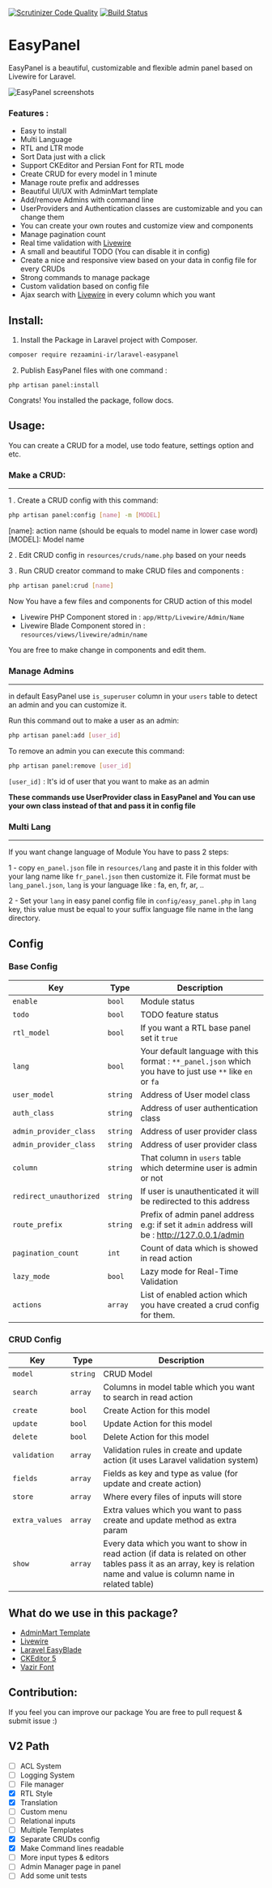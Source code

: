 [![Scrutinizer Code Quality](https://scrutinizer-ci.com/g/rezaamini-ir/laravel-easypanel/badges/quality-score.png?b=master)](https://scrutinizer-ci.com/g/rezaamini-ir/laravel-easypanel/?branch=master)
[![Build Status](https://scrutinizer-ci.com/g/rezaamini-ir/laravel-easypanel/badges/build.png?b=master)](https://scrutinizer-ci.com/g/rezaamini-ir/laravel-easypanel/build-status/master)

# EasyPanel
EasyPanel is a beautiful, customizable and flexible admin panel based on Livewire for Laravel.

![EasyPanel screenshots](https://www.linkpicture.com/q/Easypanel.png)

### Features :
- Easy to install
- Multi Language
- RTL and LTR mode
- Sort Data just with a click
- Support CKEditor and Persian Font for RTL mode
- Create CRUD for every model in 1 minute
- Manage route prefix and addresses
- Beautiful UI/UX with AdminMart template
- Add/remove Admins with command line
- UserProviders and Authentication classes are customizable and you can change them 
- You can create your own routes and customize view and components
- Manage pagination count
- Real time validation with [Livewire](https://github.com/livewire/livewire)
- A small and beautiful TODO (You can disable it in config)
- Create a nice and responsive view based on your data in config file for every CRUDs
- Strong commands to manage package
- Custom validation based on config file
- Ajax search with [Livewire](https://github.com/livewire/livewire) in every column which you want

## Install:

1. Install the Package in Laravel project with Composer.
```bash
composer require rezaamini-ir/laravel-easypanel
```
2. Publish EasyPanel files with one command : 
```
php artisan panel:install
```
Congrats! You installed the package, follow docs.

## Usage:
You can create a CRUD for a model, use todo feature, settings option and etc.


### Make a CRUD:

---
1 . Create a CRUD config with this command:

```bash
php artisan panel:config [name] -m [MODEL]
```
[name]: action name (should be equals to model name in lower case word)
[MODEL]: Model name

2 . Edit CRUD config in `resources/cruds/name.php` based on your needs

3 . Run CRUD creator command to make CRUD files and components :

```bash
php artisan panel:crud [name]
```
Now You have a few files and components for CRUD action of this model
- Livewire PHP Component stored in : `app/Http/Livewire/Admin/Name`
- Livewire Blade Component stored in : `resources/views/livewire/admin/name`

You are free to make change in components and edit them.

### Manage Admins

---
in default EasyPanel use `is_superuser` column in your `users` table to detect an admin and you can customize it.

Run this command out to make a user as an admin:
```bash
php artisan panel:add [user_id]
```

To remove an admin you can execute this command:
```bash
php artisan panel:remove [user_id]
```

`[user_id]` : It's id of user that you want to make as an admin

**These commands use UserProvider class in EasyPanel and You can use your own class instead of that and pass it in config file**

### Multi Lang

---
If you want change language of Module You have to pass 2 steps: 

1 - copy `en_panel.json` file in `resources/lang` and paste it in this folder with your lang name like `fr_panel.json` then customize it.
File format must be `lang_panel.json`, `lang` is your language like : fa, en, fr, ar, ..

2 - Set your `lang` in easy panel config file in `config/easy_panel.php` in `lang` key, this value must be equal to your suffix language file name in the lang directory.

## Config

### Base Config
| Key | Type | Description |
| --- | --- | --- |
| `enable` | `bool` | Module status |
| `todo` | `bool` | TODO feature status |
| `rtl_model` | `bool` | If you want a RTL base panel set it `true` |
| `lang` | `bool` | Your default language with this format : `**_panel.json` which you have to just use `**` like `en` or `fa` |
| `user_model` | `string` | Address of User model class |
| `auth_class` | `string` | Address of user authentication class |
| `admin_provider_class` | `string` | Address of user provider class |
| `admin_provider_class` | `string` | Address of user provider class |
| `column` | `string` | That column in `users` table which determine user is admin or not |
| `redirect_unauthorized` | `string` | If user is unauthenticated it will be redirected to this address |
| `route_prefix` | `string` | Prefix of admin panel address e.g: if set it `admin` address will be : http://127.0.0.1/admin |
| `pagination_count` | `int` | Count of data which is showed in read action |
| `lazy_mode` | `bool` | Lazy mode for Real-Time Validation |
| `actions` | `array` | List of enabled action which you have created a crud config for them. |

### CRUD Config
| Key | Type | Description |
| --- | --- | --- |
| `model` | `string` | CRUD Model |
| `search` | `array` | Columns in model table which you want to search in read action |
| `create` | `bool` | Create Action for this model |
| `update` | `bool` | Update Action for this model |
| `delete` | `bool` | Delete Action for this model |
| `validation` | `array` | Validation rules in create and update action (it uses Laravel validation system) |
| `fields` | `array` | Fields as key and type as value (for update and create action) |
| `store` | `array` | Where every files of inputs will store |
| `extra_values` | `array` | Extra values which you want to pass create and update method as extra param |
| `show` | `array` | Every data which you want to show in read action (if data is related on other tables pass it as an array, key is relation name and value is column name in related table) |

## What do we use in this package?
- [AdminMart Template](https://adminmart.com/)
- [Livewire](https://github.com/livewire/livewire)
- [Laravel EasyBlade](https://github.com/rezaamini-ir/laravel-easyblade)
- [CKEditor 5](https://github.com/ckeditor/ckeditor5)
- [Vazir Font](https://github.com/rastikerdar/vazir-font)

## Contribution: 
If you feel you can improve our package You are free to pull request & submit issue :)

## V2 Path 
- [ ] ACL System
- [ ] Logging System
- [ ] File manager
- [x] RTL Style
- [x] Translation
- [ ] Custom menu
- [ ] Relational inputs
- [ ] Multiple Templates
- [x] Separate CRUDs config
- [x] Make Command lines readable
- [ ] More input types & editors
- [ ] Admin Manager page in panel
- [ ] Add some unit tests
